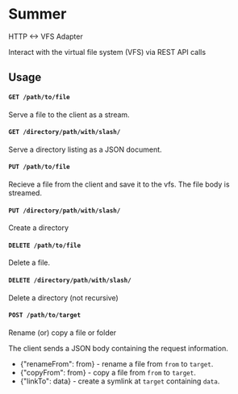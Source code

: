 # Summer

HTTP <-> VFS Adapter

Interact with the virtual file system (VFS) via REST API calls

## Usage

#### `GET /path/to/file`

Serve a file to the client as a stream.

#### `GET /directory/path/with/slash/`

Serve a directory listing as a JSON document.

#### `PUT /path/to/file`

Recieve a file from the client and save it to the vfs.  The file body is streamed.

#### `PUT /directory/path/with/slash/`

Create a directory

#### `DELETE /path/to/file`

Delete a file.

#### `DELETE /directory/path/with/slash/`

Delete a directory (not recursive)


#### `POST /path/to/target`

Rename (or) copy a file or folder

The client sends a JSON body containing the request information.

 - {"renameFrom": from} - rename a file from `from` to `target`.
 - {"copyFrom": from} - copy a file from `from` to `target`.
 - {"linkTo": data} - create a symlink at `target` containing `data`.

